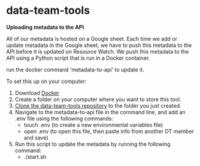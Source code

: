 # data-team-tools

**Uploading metadata to the API**

All of our metadata is hosted on a Google sheet. Each time we add or update metadata in the Google sheet, we have to push this metadata to the API before it is updated on Resource Watch. We push this metadata to the API using a Python script that is run in a Docker container.

run the docker command 'metadata-to-api' to update it.  

To set this up on your computer: 
  1) Download [Docker](https://www.docker.com/)
  2) Create a folder on your computer where you want to store this tool.
  3) [Clone the data-team-tools repository](https://help.github.com/en/github/creating-cloning-and-archiving-repositories/cloning-a-repository) to the folder you just created.
  4) Navigate to the metadata-to-api file in the command line, and add an .env file using the following commands:
		- touch .env (to create a new environmental variables file)
		- open .env (to open this file, then paste info from another DT member and save)
  5) Run this script to update the metadata by running the following command:
        - ./start.sh
        
	  
